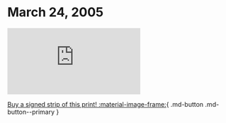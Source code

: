 # March 24, 2005

![](https://www.achewood.com/comic.php?date=03242005)

[Buy a signed strip of this print! :material-image-frame:](https://achewood-holiday-pop-up.myshopify.com/products/strip#03242005){ .md-button .md-button--primary }
